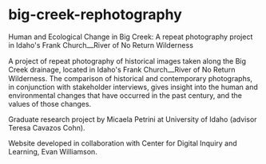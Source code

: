 # big-creek-rephotography

Human and Ecological Change in Big Creek: A repeat photography project in Idaho's Frank Church⎼River of No Return Wilderness

A project of repeat photography of historical images taken along the Big Creek drainage, located in Idaho's Frank Church⎼River of No Return Wilderness. The comparison of historical and contemporary photographs, in conjunction with stakeholder interviews, gives insight into the human and environmental changes that have occurred in the past century, and the values of those changes.

Graduate research project by Micaela Petrini at University of Idaho (advisor Teresa Cavazos Cohn).

Website developed in collaboration with Center for Digital Inquiry and Learning, Evan Williamson.
